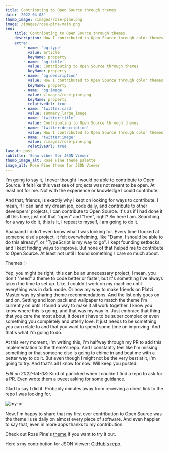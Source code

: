 ```yaml
---
title: Contributing to Open Source through themes
date: '2022-04-08'
thumb_image: /images/rose-pine.png
image: /images/rose-pine-main.png
seo:
    title: Contributing to Open Source through themes
    description: How I contributed to Open Source through color themes
    extra:
        - name: 'og:type'
          value: article
          keyName: property
        - name: 'og:title'
          value: Contributing to Open Source through themes
          keyName: property
        - name: 'og:description'
          value: How I contributed to Open Source through color themes
          keyName: property
        - name: 'og:image'
          value: /images/rose-pine.png
          keyName: property
          relativeUrl: true
        - name: 'twitter:card'
          value: summary_large_image
        - name: 'twitter:title'
          value: Contributing to Open Source through themes
        - name: 'twitter:description'
          value: How I contributed to Open Source through color themes
        - name: 'twitter:image'
          value: /images/rose-pine.png
          relativeUrl: true
layout: post
subtitle: 'Soho vibes for JSON Viewer'
thumb_image_alt: Rosé Pine theme palette
image_alt: Rosé Pine theme for JSON Viewer
---
```


I'm going to say it, I never thought I would be able to contribute to Open Source. It felt like this vast sea of projects was not meant to be open. At least not for me. Not with the experience or knowledge I could contribute.

And that, friends, is exactly why I kept on looking for ways to contribute.
I mean, if I can land my dream job, code daily, and contribute to other developers' projects, I can contribute to Open Source. It's as if I had done it all this time, just not that "open" and "free", right?
So here I am. Searching for a way to do it, this is it, I repeat to myself, I am going to do it.

Aaaaaand I didn't even know what I was looking for.
Every time I looked at someone else's project, it felt overwhelming, like "Damn, I should be able to do this already", or "TypeScript is my way to go".
I kept founding setbacks, and I kept finding ways to improve.
But none of that helped me to contribute to Open Source.
At least not until I found something I care so much about.

Themes ✨

Yep, you might be right, this can be an unnecessary project, I mean, you don't "need" a theme to code better or faster, but it's something I've always taken the time to set up.
Like, I couldn't work on my machine until everything was in dark mode. Or how my way to make friends on Platzi Master was by sharing theme recommendations.
And the list only goes on and on. Setting and icon pack and wallpaper to match the theme I'm currently on until I found a way to make it all work together.
I know you know where this is going, and that was my way in.
Just embrace that thing that you care the most about, it doesn't have to be super complex or even something you completely and utterly love. It just needs to be something you can relate to and that you want to spend some time on improving.
And that's what I'm going to do.

At this very moment, I'm writing this, I'm halfway through my PR to add this implementation to the theme's repo.
And I constantly feel like I'm missing something or that someone else is going to chime in and beat me with a better way to do it.
But even though I might not be the very best at it, I'm going to try.
And that's all I know for now. Will keep you posted.

_Edit on 2022-04-08_: Kind of panicked when I couldn't find a repo to ask for a PR. Even wrote them a tweet asking for some guidance.

Glad to say I did it.
Probably minutes away from receiving a direct link to the repo I was looking for.

![my-pr](https://user-images.githubusercontent.com/64607766/162589267-6df265ac-4760-4845-bc28-3316b6f10d4f.png)

Now, I'm happy to share that my first ever contribution to Open Source was the theme I use daily on almost every piece of software. And even happier to say that, even in more apps thanks to my contribution.

Check out Rosé Pine's [theme](https://rosepinetheme.com/) if you want to try it out.

Here's my contribution for JSON Viewer: [GitHub's repo](https://github.com/emlez/json-viewer).
